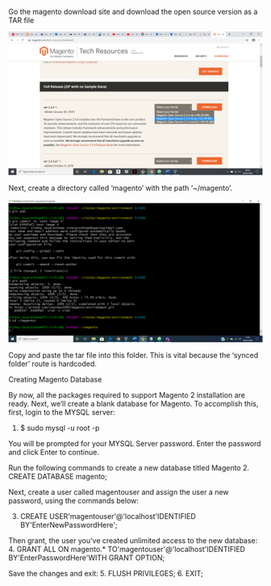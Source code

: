 
Go the magento download site and download the open source version as a TAR file

<img src='magento.png'>

Next, create a directory called ‘magento’ with the path ‘~/magento’.

<img src='path.png'>

Copy and paste the tar file into this folder. This is vital because the ‘synced folder’ route is hardcoded.


Creating Magento Database

By now, all the packages required to support Magento 2 installation are ready. Next, we’ll create a blank database for Magento. To accomplish this, first, login to the MYSQL server:

1.	$ sudo mysql -u root -p

You will be prompted for your MYSQL Server password. Enter the password and click Enter to continue.

Run the following commands to create a new database titled Magento
2.	CREATE DATABASE  magento;

Next, create a user called magentouser and assign the user a new password, using the commands below:

3.	CREATE USER'magentouser'@'localhost'IDENTIFIED BY'EnterNewPasswordHere';

Then grant, the user you’ve created unlimited access to the new database:
4.	GRANT ALL ON magento.* TO'magentouser'@'localhost'IDENTIFIED BY'EnterPasswordHere'WITH GRANT OPTION;

Save the changes and exit:
5.	FLUSH PRIVILEGES;
6.	EXIT;
